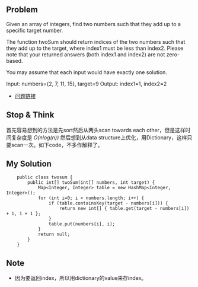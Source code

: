 ## Problem

Given an array of integers, find two numbers such that they add up to a specific target number.

The function twoSum should return indices of the two numbers such that they add up to the target, where index1 must be less than index2. Please note that your returned answers (both index1 and index2) are not zero-based.

You may assume that each input would have exactly one solution.

Input: numbers={2, 7, 11, 15}, target=9
Output: index1=1, index2=2

- [问题链接](http://leetcode.com/onlinejudge#question_1)

## Stop & Think

首先容易想到的方法是先sort然后从两头scan towards each other，但是这样时间复杂度是 *O(nlog(n))*
然后想到从data structure上优化，用Dictionary，这样只要scan一次。如下code，不多作解释了。

## My Solution

		public class twosum {
		    public int[] twoSum(int[] numbers, int target) {
		        Map<Integer, Integer> table = new HashMap<Integer, Integer>();
		        for (int i=0; i < numbers.length; i++) {
		            if (table.containsKey(target - numbers[i])) {
		                return new int[] { table.get(target - numbers[i]) + 1, i + 1 };
		            }
		            table.put(numbers[i], i);
		        }
		        return null;
		    }
		}

## Note

- 因为要返回index，所以用dictionary的value来存index。
